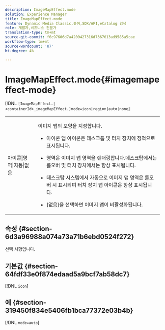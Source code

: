 ```yaml
---
description: ImageMapEffect.mode
solution: Experience Manager
title: ImageMapEffect.mode
feature: Dynamic Media Classic,뷰어,SDK/API,eCatalog 검색
role: 개발자,비즈니스 전문가
translation-type: tm+mt
source-git-commit: f6c97606d7a4209427316d7367013ad9585a5cae
workflow-type: tm+mt
source-wordcount: '87'
ht-degree: 4%

---
```



# ImageMapEffect.mode{#imagemapeffect-mode}

[!DNL `[ImageMapEffect.|<containerId>_imageMapEffect.]mode=icon|region|auto|none`]

<table id="table_4A3D7D66D76A403199303155318D0DE1"> 
 <tbody> 
  <tr> 
   <td colname="col1"> <p> <span class="codeph"> 아이콘|영역|자동|없음  </span> </p> </td> 
   <td colname="col2"> <p>이미지 맵의 모양을 지정합니다. </p> <p> 
     <ul id="ul_DDA49C152718486E853213E6FC2182B2"> 
      <li id="li_18F86AB4D2F544319CCDF7BE376ABA53"> <p> <span class="codeph"> 아이콘  </span> 맵 아이콘은 데스크톱 및 터치 장치에 정적으로 표시됩니다. </p> </li> 
      <li id="li_F8832681CDD6456E9147A37C99BAFFED"> <p> <span class="codeph"> 영역은 이미지  </span> 맵 영역을 렌더링합니다.데스크탑에서는 롤오버 및 터치 장치에서는 항상 표시됩니다. </p> </li> 
      <li id="li_9F7DD686E8104AEB944505363F433C0F"> <p> <span class="codeph"> 데스크탑  </span> 시스템에서 자동으로 이미지 맵 영역은 롤오버 시 표시되며 터치 장치 맵 아이콘은 항상 표시됩니다. </p> </li> 
      <li id="li_7CB644F3A029480293B46F44FF8D03B6"> <p> <span class="codeph"> [없음]을  </span> 선택하면 이미지 맵이 비활성화됩니다. </p> </li> 
     </ul> </p> </td> 
  </tr> 
 </tbody> 
</table>

## 속성 {#section-6d3a96988a074a73a71b6ebd0524f272}

선택 사항입니다.

## 기본값 {#section-64fdf33e0f874edaad5a9bcf7ab58dc7}

[!DNL `icon`]

## 예 {#section-319450f834e5406fb1bca77372e03b4b}

[!DNL `mode=auto`]
